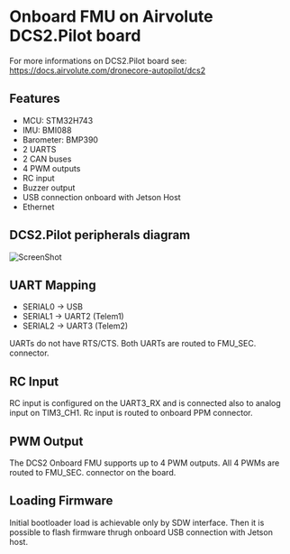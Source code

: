 # Onboard FMU on Airvolute DCS2.Pilot board
For more informations on DCS2.Pilot board see:
https://docs.airvolute.com/dronecore-autopilot/dcs2


## Features

 - MCU: STM32H743
 - IMU: BMI088 
 - Barometer: BMP390
 - 2 UARTS
 - 2 CAN buses
 - 4 PWM outputs
 - RC input
 - Buzzer output
 - USB connection onboard with Jetson Host
 - Ethernet

## DCS2.Pilot peripherals diagram
![ScreenShot](https://docs.airvolute.com/dronecore-autopilot/dcs2/.pilot-boards/dcs2.pilot-v-1.0/peripherals)

## UART Mapping

 - SERIAL0 -> USB
 - SERIAL1 -> UART2 (Telem1)
 - SERIAL2 -> UART3 (Telem2)

UARTs do not have RTS/CTS. Both UARTs are routed to FMU_SEC. connector.

## RC Input
 
RC input is configured on the UART3_RX and is connected also to analog input on TIM3_CH1. Rc input is routed to onboard PPM connector.
  

## PWM Output

The DCS2 Onboard FMU supports up to 4 PWM outputs. All 4 PWMs are routed to FMU_SEC. connector on the board.


## Loading Firmware

Initial bootloader load is achievable only by SDW interface. Then it is possible to flash firmware thrugh onboard USB connection with Jetson host.
